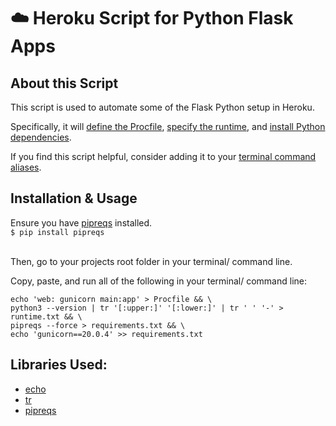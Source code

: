 # ☁️ Heroku Script for Python Flask Apps

## About this Script

This script is used to automate some of the Flask Python setup in Heroku.

Specifically, it will [define the Procfile](https://devcenter.heroku.com/articles/getting-started-with-python#define-a-procfile), [specify the runtime](https://devcenter.heroku.com/articles/python-runtimes), and [install Python dependencies](https://devcenter.heroku.com/articles/python-pip).

If you find this script helpful, consider adding it to your [terminal command aliases](https://github.com/danblevins/list-of-terminal-command-aliases).

## Installation & Usage

Ensure you have [pipreqs](https://pypi.org/project/pipreqs/) installed.
<br>
`$ pip install pipreqs`
<br>
<br>

Then, go to your projects root folder in your terminal/ command line.

Copy, paste, and run all of the following in your terminal/ command line:
```
echo 'web: gunicorn main:app' > Procfile && \
python3 --version | tr '[:upper:]' '[:lower:]' | tr ' ' '-' > runtime.txt && \
pipreqs --force > requirements.txt && \
echo 'gunicorn==20.0.4' >> requirements.txt
```

## Libraries Used:

- [echo](https://ss64.com/bash/echo.html)
- [tr](https://ss64.com/bash/tr.html)
- [pipreqs](https://pypi.org/project/pipreqs/)
